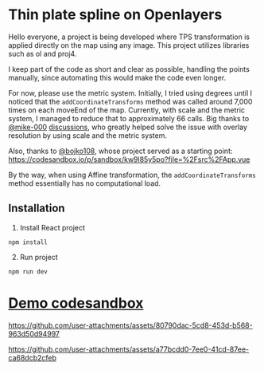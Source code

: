 # Thin plate spline on Openlayers

Hello everyone, a project is being developed where TPS transformation is applied directly on the map using any image. This project utilizes libraries such as ol and proj4.

I keep part of the code as short and clear as possible, handling the points manually, since automating this would make the code even longer.

For now, please use the metric system. Initially, I tried using degrees until I noticed that the `addCoordinateTransforms` method was called around 7,000 times on each moveEnd of the map. Currently, with scale and the metric system, I managed to reduce that to approximately 66 calls. Big thanks to [@mike-000](https://github.com/mike-000) [discussions](https://github.com/openlayers/openlayers/discussions/16153), who greatly helped solve the issue with overlay resolution by using scale and the metric system.

Also, thanks to [@bojko108](https://github.com/bojko108), whose project served as a starting point: https://codesandbox.io/p/sandbox/kw9l85y5po?file=%2Fsrc%2FApp.vue

By the way, when using Affine transformation, the `addCoordinateTransforms` method essentially has no computational load.



## Installation
1.  Install React project
```cookie
npm install
```
2. Run project
```cookie
npm run dev
```

# [Demo codesandbox](https://codesandbox.io/p/sandbox/openlayertps-wlm532)


https://github.com/user-attachments/assets/80790dac-5cd8-453d-b568-963d50d94997


https://github.com/user-attachments/assets/a77bcdd0-7ee0-41cd-87ee-ca68dcb2cfeb

